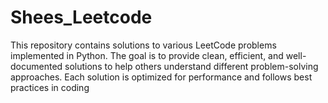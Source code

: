 # Shees_Leetcode
This repository contains solutions to various LeetCode problems implemented in Python. The goal is to provide clean, efficient, and well-documented solutions to help others understand different problem-solving approaches. Each solution is optimized for performance and follows best practices in coding
